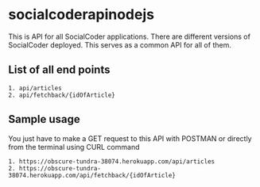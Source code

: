 # socialcoderapinodejs

This is API for all SocialCoder applications.
There are different versions of SocialCoder deployed. This serves as a common API for all of them.

## List of all end points

    1. api/articles
    2. api/fetchback/{idOfArticle}

## Sample usage

You just have to make a GET request to this API with POSTMAN or directly from the terminal using CURL command

    1. https://obscure-tundra-38074.herokuapp.com/api/articles
    2. https://obscure-tundra-38074.herokuapp.com/api/fetchback/{idOfArticle}